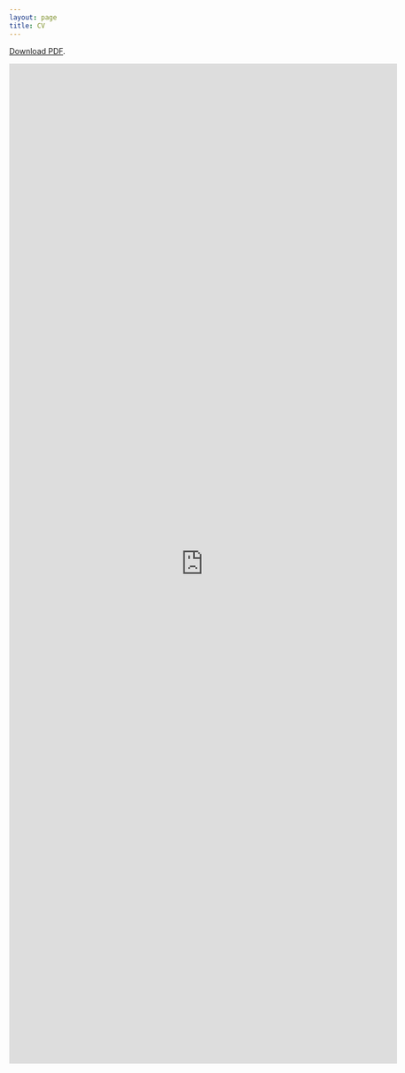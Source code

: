 ```yaml
---
layout: page
title: CV
---
```


[Download PDF](/files/mpsmcv.pdf).

<embed src="https://drive.google.com/viewerng/viewer?embedded=true&url=https://pavelsolis.github.io/files/mpsmcv.pdf" width="700" height="1803">

<!-- 
2 pages: height="1803"
3 pages: height="2705"
4 pages: height="3607"?
-->
